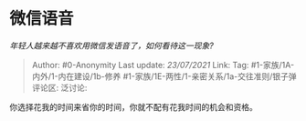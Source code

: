 # 微信语音
*年轻人越来越不喜欢用微信发语音了，如何看待这一现象?*

> Author: #0-Anonymity
> Last update: *23/07/2021*
> Link:
> Tag: #1-家族/1A-内外/1-内在建设/1b-修养 #1-家族/1E-两性/1-亲密关系/1a-交往准则/银子弹
> 评论区:
> 泛讨论:

你选择花我的时间来省你的时间，你就不配有花我时间的机会和资格。
